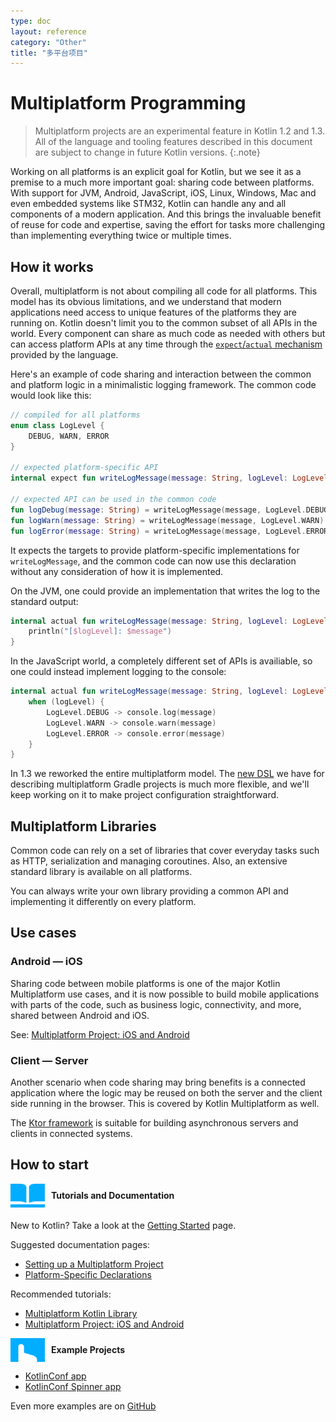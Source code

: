 ```yaml
---
type: doc
layout: reference
category: "Other"
title: "多平台项目"
---
```


# Multiplatform Programming

> Multiplatform projects are an experimental feature in Kotlin 1.2 and 1.3. All of the language
and tooling features described in this document are subject to change in future Kotlin versions.
{:.note}

Working on all platforms is an explicit goal for Kotlin, but we see it as a premise to a much more important
goal: sharing code between platforms. With support for JVM, Android, JavaScript, iOS, Linux, Windows,
Mac and even embedded systems like STM32, Kotlin can handle any and all components of a modern application.
And this brings the invaluable benefit of reuse for code and expertise, saving the effort for tasks more
challenging than implementing everything twice or multiple times.

## How it works

Overall, multiplatform is not about compiling all code for all platforms. This model has its obvious
limitations, and we understand that modern applications need access to unique features of the platforms
they are running on. Kotlin doesn't limit you to the common subset of all APIs in the world.
Every component can share as much code as needed with others but can access platform APIs at any time
through the [`expect`/`actual` mechanism](platform-specific-declarations.html) provided by the language.

Here's an example of code sharing and interaction between the common and platform logic in a minimalistic
logging framework. The common code would look like this:




```kotlin
// compiled for all platforms
enum class LogLevel {
    DEBUG, WARN, ERROR
}

// expected platform-specific API
internal expect fun writeLogMessage(message: String, logLevel: LogLevel)

// expected API can be used in the common code
fun logDebug(message: String) = writeLogMessage(message, LogLevel.DEBUG)
fun logWarn(message: String) = writeLogMessage(message, LogLevel.WARN)
fun logError(message: String) = writeLogMessage(message, LogLevel.ERROR)
```



It expects the targets to provide platform-specific implementations for `writeLogMessage`, and the common code can
now use this declaration without any consideration of how it is implemented.

On the JVM, one could provide an implementation that writes the log to the standard output:



```kotlin
internal actual fun writeLogMessage(message: String, logLevel: LogLevel) {
    println("[$logLevel]: $message")
}
```



In the JavaScript world, a completely different set of APIs is availiable,
so one could instead implement logging to the console:



```kotlin
internal actual fun writeLogMessage(message: String, logLevel: LogLevel) {
    when (logLevel) {
        LogLevel.DEBUG -> console.log(message)
        LogLevel.WARN -> console.warn(message)
        LogLevel.ERROR -> console.error(message)
    }
}
```



In 1.3 we reworked the entire multiplatform model. The [new DSL](building-mpp-with-gradle.html) we have for describing multiplatform Gradle
projects is much more flexible, and we'll keep working on it to make project configuration straightforward.

## Multiplatform Libraries

Common code can rely on a set of libraries that cover everyday tasks such as HTTP, serialization and managing
coroutines. Also, an extensive standard library is available on all platforms.

You can always write your
own library providing a common API and implementing it differently on every platform.

## Use cases

### Android — iOS

Sharing code between mobile platforms is one of the major Kotlin Multiplatform use cases, and it is now
possible to build mobile applications with parts of the code, such as business logic, connectivity,
and more, shared between Android and iOS.

See: [Multiplatform Project: iOS and Android](/docs/tutorials/native/mpp-ios-android.html)

### Client — Server

Another scenario when code sharing may bring benefits is a connected application where the logic may be
reused on both the server and the client side running in the browser. This is covered by Kotlin
Multiplatform as well.

The [Ktor framework](https://ktor.io/) is suitable for building asynchronous servers and clients in connected systems.

## How to start

<div style="display: flex; align-items: center; margin-bottom: 20px">
    <img src="/assets/images/landing/native/book.png" height="38p" width="55" style="margin-right: 10px;">
    <b>Tutorials and Documentation</b>
</div>

New to Kotlin? Take a look at the [Getting Started](/docs/reference/basic-syntax.html) page.

Suggested documentation pages:
- [Setting up a Multiplatform Project](building-mpp-with-gradle.html#setting-up-a-multiplatform-project)
- [Platform-Specific Declarations](platform-specific-declarations.html)

Recommended tutorials:
- [Multiplatform Kotlin Library](/docs/tutorials/multiplatform-library.html)
- [Multiplatform Project: iOS and Android](/docs/tutorials/native/mpp-ios-android.html)

<div style="display: flex; align-items: center; margin-bottom: 10px;">
    <img src="/assets/images/landing/native/try.png" height="38p" width="55" style="margin-right: 10px;">
    <b>Example Projects</b>
</div>

- [KotlinConf app](https://github.com/JetBrains/kotlinconf-app/tree/master/ios)
- [KotlinConf Spinner app](https://github.com/jetbrains/kotlinconf-spinner)

Even more examples are on [GitHub](https://github.com/JetBrains/kotlin-examples)
